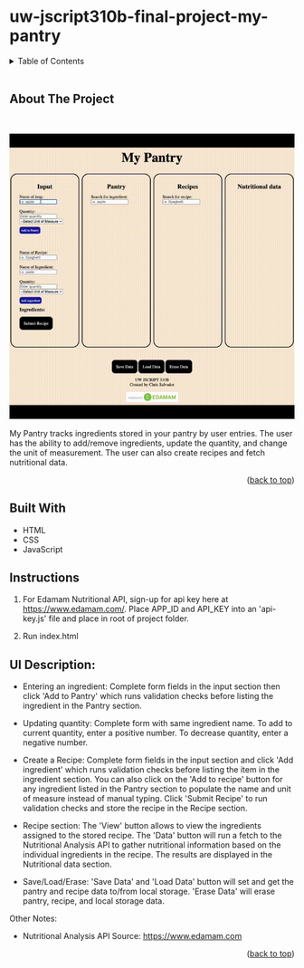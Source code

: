 # uw-jscript310b-final-project-my-pantry

<a name="readme-top"></a>

<!-- TABLE OF CONTENTS -->
<details>
  <summary>Table of Contents</summary>
  <ol>
    <li>
      <a href="#about-the-project">About The Project</a>
    </li>
    <li>
      <a href="#built-with">Built With</a>
    </li>
    <li>
      <a href="#instructions">Instructions</a>
    </li>
    <li>
      <a href="#ui-description">UI Description</a>
    </li>
  </ol>
</details>
<br/>

<!-- ABOUT THE PROJECT -->

## About The Project

<br/>

![Mobile views of the Login, Pantry, Recipe, and Edit pages.](MyPantry_js.gif)
<br/>

My Pantry tracks ingredients stored in your pantry by user entries. The user has the ability to add/remove ingredients, update the quantity, and change the unit of measurement. The user can also create recipes and fetch nutritional data.

<p align="right">(<a href="#readme-top">back to top</a>)</p>

## Built With

- HTML
- CSS
- JavaScript

## Instructions

1. For Edamam Nutritional API, sign-up for api key here at https://www.edamam.com/. Place APP_ID and API_KEY into an 'api-key.js' file and place in root of project folder.

2. Run index.html

## UI Description:

- Entering an ingredient:
  Complete form fields in the input section then click 'Add to Pantry' which runs validation checks before listing the ingredient in the Pantry section.

- Updating quantity:
  Complete form with same ingredient name. To add to current quantity, enter a positive number. To decrease quantity, enter a negative number.

- Create a Recipe:
  Complete form fields in the input section and click 'Add ingredient' which runs validation checks before listing the item in the ingredient section. You can also click on the 'Add to recipe' button for any ingredient listed in the Pantry section to populate the name and unit of measure instead of manual typing. Click 'Submit Recipe' to run validation checks and store the recipe in the Recipe section.

- Recipe section:
  The 'View' button allows to view the ingredients assigned to the stored recipe. The 'Data' button will run a fetch to the Nutritional Analysis API to gather nutritional information based on the individual ingredients in the recipe. The results are displayed in the Nutritional data section.

- Save/Load/Erase:
  'Save Data' and 'Load Data' button will set and get the pantry and recipe data to/from local storage. 'Erase Data' will erase pantry, recipe, and local storage data.

Other Notes:

- Nutritional Analysis API
  Source: https://www.edamam.com

<p align="right">(<a href="#readme-top">back to top</a>)</p>